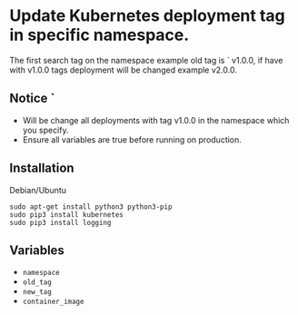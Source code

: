 # Update Kubernetes deployment tag in specific namespace.

The first search tag on the namespace example old tag is ` v1.0.0, if have with v1.0.0 tags deployment will be changed example v2.0.0.

## Notice `
 - Will be change all deployments with tag v1.0.0 in the namespace which you specify.
 - Ensure all variables are true before running on production.

## Installation
 Debian/Ubuntu
 ```
 sudo apt-get install python3 python3-pip
 sudo pip3 install kubernetes
 sudo pip3 install logging
 ```

## Variables
 - `namespace`
 - `old_tag`
 - `new_tag`
 - `container_image`